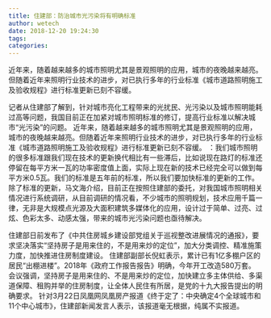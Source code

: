 ```yaml
---
title: 住建部：防治城市光污染将有明确标准
author: wetech
date: 2018-12-20 19:24:30
tags: 
categories: 
---
```

近年来，随着越来越多的城市照明尤其是景观照明的应用，城市的夜晚越来越亮。但随着近年来照明行业技术的进步，对已执行多年的行业标准《城市道路照明施工及验收规程》进行标准更新已刻不容缓。
<!-- more -->
记者从住建部了解到，针对城市亮化工程带来的光扰民、光污染以及城市照明能耗过高等问题，我国目前正在加紧对城市照明标准的修订，提高行业标准以解决城市“光污染”的问题。
近年来，随着越来越多的城市照明尤其是景观照明的应用，城市的夜晚越来越亮。但随着近年来照明行业技术的进步，对已执行多年的行业标准《城市道路照明施工及验收规程》进行标准更新已刻不容缓。
：我们城市照明的很多标准跟我们现在技术的更新换代相比有一些滞后，比如说现在路灯的标准还停留在每平方米一瓦的功率密度值上面，实际上现在新的技术已经完全可以做到每平方米0.5瓦。我们的标准是五年前的标准，所以我们要加快标准的更新的工作。
除了标准的更新，马文海介绍，目前正在按照住建部的委托，对我国城市照明相关情况进行系统调研，从目前调研的情况看，不少城市的照明规划，技术应用千篇一律，无非是大规模点光源及大面积建筑多媒体化的应用，设计过于简单、过亮、过炫、色彩太多、动感太强，带来的城市光污染问题也亟待解决。
 
 
住建部日前发布了《中共住房城乡建设部党组关于巡视整改进展情况的通报》，要求坚决落实“坚持房子是用来住的，不是用来炒的定位”，加大分类调控、精准施策力度，加快推进住房制度建设。
住建部副部长倪虹表示，累计已有1亿多棚户区的居民“出棚进楼”。2018年《政府工作报告报告》明确，今年开工改造580万套。
会议强调，坚持房子是用来住的、不是用来炒的定位，加快建立多主体供给、多渠道保障、租购并举的住房制度，让全体人民住有所居，是党的十九大报告提出的明确要求。
针对3月22日凤凰网凤凰房产报道《终于定了：中央确定4个全球城市和11个中心城市》，住建部新闻发言人表示，该报道毫无根据，纯属不实报道。
